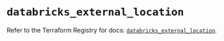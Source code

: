 # `databricks_external_location`

Refer to the Terraform Registry for docs: [`databricks_external_location`](https://registry.terraform.io/providers/databricks/databricks/1.54.0/docs/resources/external_location).
